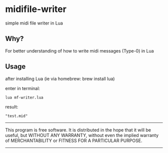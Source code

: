 # midifile-writer
simple midi file writer in Lua


## Why?

For better understanding of how to write midi messages (Type-0) in Lua

## Usage

after installing Lua (ie via homebrew: brew install lua)

enter in terminal: 
```
lua mf-writer.lua
```
result:
```
"test.mid"
```
*************
This program is free software. It is distributed in the hope that it will be useful, but WITHOUT ANY WARRANTY, without even the implied warranty of MERCHANTABILITY or FITNESS FOR A PARTICULAR PURPOSE. 
*************
